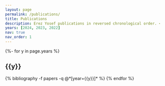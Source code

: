```yaml
---
layout: page
permalink: /publications/
title: Publications
description: Erez Yosef publications in reversed chronological order. <a href='https://scholar.google.com/citations?user=NOIkjY8AAAAJ&hl'>\n Google Scholar</a>.
years: [2024, 2023, 2022]
nav: true
nav_order: 1
---
```

<!-- _pages/publications.md -->
<div class="publications">

{%- for y in page.years %}
  <h2 class="year">{{y}}</h2>
  {% bibliography -f papers -q @*[year={{y}}]* %}
{% endfor %}

</div>
